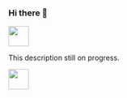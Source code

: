 ### Hi there 👋

<img src="https://media.giphy.com/media/VgCDAzcKvsR6OM0uWg/giphy.gif" width="40"><p>This description still on progress.</p> <img src="https://media.giphy.com/media/VgCDAzcKvsR6OM0uWg/giphy.gif" width="40">
<!--
**martamagui/martamagui** is a ✨ _special_ ✨ repository because its `README.md` (this file) appears on your GitHub profile.

Here are some ideas to get you started:

- 🔭 I’m currently working on ...
- 🌱 I’m currently learning ...
- 👯 I’m looking to collaborate on ...
- 🤔 I’m looking for help with ...
- 💬 Ask me about ...
- 📫 How to reach me: ...
- 😄 Pronouns: ...
- ⚡ Fun fact: ...
-->
